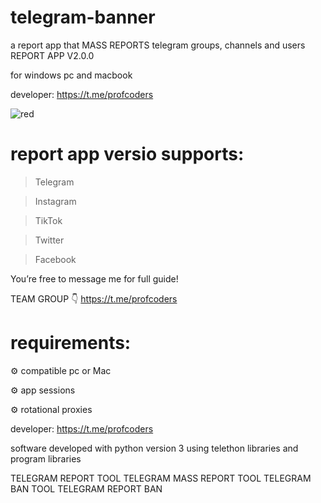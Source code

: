 # telegram-banner
a report app that MASS REPORTS telegram groups, channels and users
REPORT APP V2.0.0

for windows pc and macbook 

developer: https://t.me/profcoders

![red](https://github.com/user-attachments/assets/1ad06783-e1fe-4a94-a04e-373e8dc55e13)


# report app versio supports:

> Telegram

> Instagram 

> TikTok 

> Twitter 

> Facebook
 
You’re free to message me for full guide! 

TEAM GROUP 👇
https://t.me/profcoders
# requirements:

⚙️ compatible pc or Mac

⚙️ app sessions 

⚙️ rotational proxies

developer: https://t.me/profcoders

software developed with python version 3 using telethon libraries and program libraries 

TELEGRAM REPORT TOOL
TELEGRAM MASS REPORT TOOL
TELEGRAM BAN TOOL
TELEGRAM REPORT BAN
